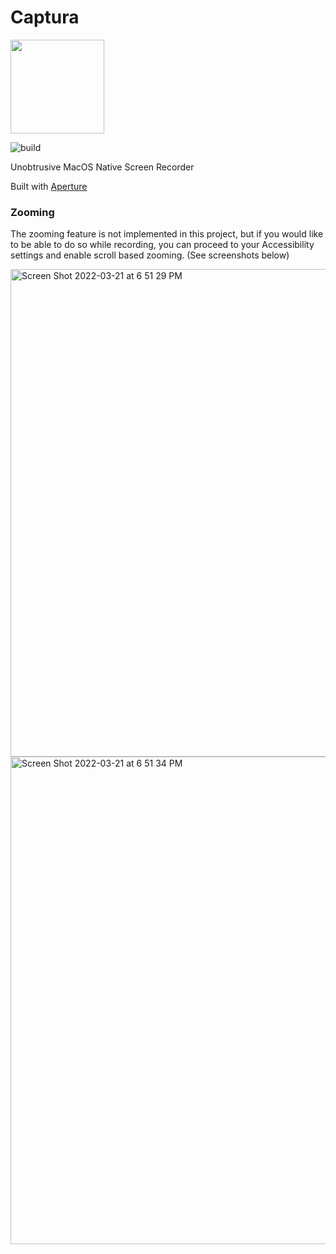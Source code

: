 # Captura

<img height="150" src="https://github.com/bnidevs/Captura/blob/main/Captura/Captura/Assets.xcassets/AppIcon.appiconset/mac1024.png?raw=true">

![build](https://github.com/bnidevs/Captura/actions/workflows/xcodebuild.yml/badge.svg)

Unobtrusive MacOS Native Screen Recorder

Built with [Aperture](https://github.com/wulkano/Aperture)

### Zooming

The zooming feature is not implemented in this project, but if you would like to be able to do so while recording, you can proceed to your Accessibility settings and enable scroll based zooming. (See screenshots below)

<img width="780" alt="Screen Shot 2022-03-21 at 6 51 29 PM" src="https://user-images.githubusercontent.com/33227410/159375905-1e08835e-bbce-4b94-b8ab-145e6a02719a.png">
<img width="780" alt="Screen Shot 2022-03-21 at 6 51 34 PM" src="https://user-images.githubusercontent.com/33227410/159375907-a99cff85-7709-44d6-84f6-d978d275842f.png">
